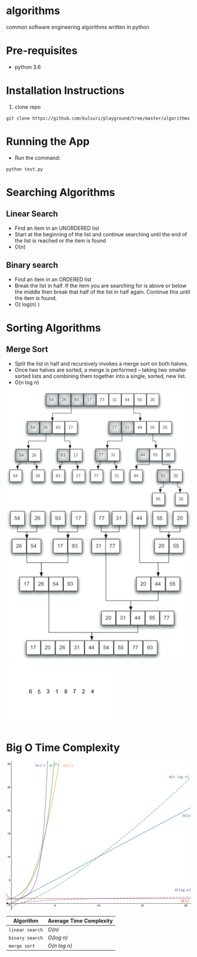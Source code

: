 # algorithms
common software engineering algorithms written in python

# Pre-requisites
- python 3.6

# Installation Instructions
1. clone repo
```
git clone https://github.com/kulsuri/playground/tree/master/algorithms
```

# Running the App
- Run the command:
```
python test.py
```

# Searching Algorithms

## Linear Search
- Find an item in an UNORDERED list
- Start at the beginning of the list and continue searching until the end of the list is reached or the item is found
- O(n)

## Binary search
- Find an item in an ORDERED list
- Break the list in half. If the item you are searching for is above or below the middle then break that half of the list in half again. Continue this until the item is found.
- O( log(n) )

# Sorting Algorithms

## Merge Sort
- Split the list in half and recursively invokes a merge sort on both halves.
- Once two halves are sorted, a merge is performed – taking two smaller sorted lists and combining them together into a single, sorted, new list.
- O(n log n)

![Image illustrating merge sort 1](img/mergesort1.png)
![Image illustrating merge sort 2](img/mergesort2.png)
![Gif illustrating merge sort](img/mergesortgif.gif)

# Big O Time Complexity
![Image of Time Complexity Graphs](img/big-o-running-time-complexity.png)

Algorithm | Average Time Complexity |
--- | --- |
`linear search` | *O(n)* |
`binary search` | *O(log n)* |
`merge sort` | *O(n log n)* |